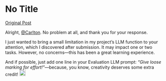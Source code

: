 # No Title

[Original Post](https://discourse.onlinedegree.iitm.ac.in/t/164277/649)

<p>Alright, <a class="mention" href="/u/carlton">@Carlton</a>. No problem at all, and thank you for your response.</p>
<p>I just wanted to bring a small limitation in my project’s LLM function to your attention, which I discovered after submission. It may impact one or two tasks. However, no concerns—this has been a great learning experience.</p>
<p>And if possible, just add one line in your Evaluation LLM prompt: <em>“Give loose marking for effort!”</em>—because, you know, creativity deserves some extra credit! <img src="https://emoji.discourse-cdn.com/google/slightly_smiling_face.png?v=12" title=":slightly_smiling_face:" class="emoji" alt=":slightly_smiling_face:" loading="lazy" width="20" height="20"></p>